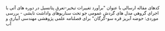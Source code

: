 کدهای مقاله ارسالی با عنوان "برآورد تغییرات تبخیر-تعرق پتانسیل در دوره های آتی با اﺟﺮاي ﮔﺮوﻫﻲ مدل های گردش عمومی جو تحت سناریوهای واداشت تابشی - بررسی موردی: حوضه آبریز قره سو-گرگان" برای فصلنامه علمی پژوهشی مهندسی آبیاری و آب
